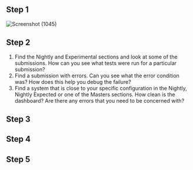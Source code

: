 ## Step 1
![Screenshot (1045)](https://user-images.githubusercontent.com/44063772/179435288-319e8583-d272-4191-8e39-e26473dd2614.png)

## Step 2
1. Find the Nightly and Experimental sections and look at some of the submissions. How can you see what tests were run for a particular submission?
2. Find a submission with errors. Can you see what the error condition was? How does this help you debug the failure?
3. Find a system that is close to your specific configuration in the Nightly, Nightly Expected or one of the Masters sections. How clean is the dashboard? Are there any errors that you need to be concerned with?

## Step 3

## Step 4

## Step 5
